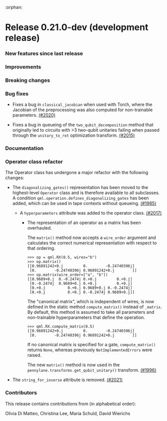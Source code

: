 :orphan:

# Release 0.21.0-dev (development release)

<h3>New features since last release</h3>

<h3>Improvements</h3>

<h3>Breaking changes</h3>

<h3>Bug fixes</h3>

* Fixes a bug in `classical_jacobian` when used with Torch, where the
  Jacobian of the preprocessing was also computed for non-trainable
  parameters.
  [(#2020)](https://github.com/PennyLaneAI/pennylane/pull/2020)

* Fixes a bug in queueing of the `two_qubit_decomposition` method that
  originally led to circuits with >3 two-qubit unitaries failing when passed
  through the `unitary_to_rot` optimization transform.
  [(#2015)](https://github.com/PennyLaneAI/pennylane/pull/2015)

<h3>Documentation</h3>

<h3>Operator class refactor</h3>

The Operator class has undergone a major refactor with the following changes:

* The `diagonalizing_gates()` representation has been moved to the highest-level 
  `Operator` class and is therefore available to all subclasses. A condition 
  `qml.operation.defines_diagonalizing_gates` has been added, which can be used 
  in tape contexts without queueing.
  [(#1985)](https://github.com/PennyLaneAI/pennylane/pull/1985)

  * A `hyperparameters` attribute was added to the operator class.
    [(#2017)](https://github.com/PennyLaneAI/pennylane/pull/2017)
  
    * The representation of an operator as a matrix has been overhauled. 
  
      The `matrix()` method now accepts a 
      `wire_order` argument and calculates the correct numerical representation 
      with respect to that ordering. 
    
      ```pycon
      >>> op = qml.RX(0.5, wires="b")
      >>> op.matrix()
      [[0.96891242+0.j         0.        -0.24740396j]
       [0.        -0.24740396j 0.96891242+0.j        ]]
      >>> op.matrix(wire_order=["a", "b"])
      [[0.9689+0.j  0.-0.2474j 0.+0.j         0.+0.j]
       [0.-0.2474j  0.9689+0.j 0.+0.j         0.+0.j]
       [0.+0.j          0.+0.j 0.9689+0.j 0.-0.2474j]
       [0.+0.j          0.+0.j 0.-0.2474j 0.9689+0.j]]
      ```
    
      The "canonical matrix", which is independent of wires,
      is now defined in the static method `compute_matrix()` instead of `_matrix`.
      By default, this method is assumed to take all parameters and non-trainable 
      hyperparameters that define the operation. 
    
      ```pycon
      >>> qml.RX.compute_matrix(0.5)
      [[0.96891242+0.j         0.        -0.24740396j]
       [0.        -0.24740396j 0.96891242+0.j        ]]
      ```
       
      If no canonical matrix is specified for a gate, `compute_matrix()` 
      returns `None`, whereas previously `NotImplementedErrors` 
      were raised.
  
      The new `matrix()` method is now used in the 
      `pennylane.transforms.get_qubit_unitary()` transform.
      [(#1996)](https://github.com/PennyLaneAI/pennylane/pull/1996)

* The `string_for_inverse` attribute is removed.
  [(#2021)](https://github.com/PennyLaneAI/pennylane/pull/2021)

<h3>Contributors</h3>

This release contains contributions from (in alphabetical order):


Olivia Di Matteo, Christina Lee, Maria Schuld, David Wierichs